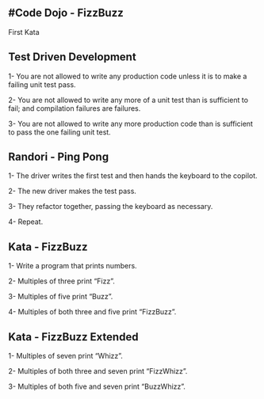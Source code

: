 #Code Dojo - FizzBuzz
-----------------------------------

First Kata

Test Driven Development
-----------------------------------

1- You are not allowed to write any production code unless it is to make a failing unit test pass.

2- You are not allowed to write any more of a unit test than is sufficient to fail; and compilation failures are failures.

3- You are not allowed to write any more production code than is sufficient to pass the one failing unit test.

Randori - Ping Pong
-----------------------------------

1- The driver writes the first test and then hands the keyboard to the copilot.

2- The new driver makes the test pass.

3- They refactor together, passing the keyboard as necessary.

4- Repeat.

Kata - FizzBuzz
-----------------------------------

1- Write a program that prints numbers.

2- Multiples of three print “Fizz”.

3- Multiples of five print “Buzz”.

4- Multiples of both three and five print “FizzBuzz”.

Kata - FizzBuzz Extended
-----------------------------------

1- Multiples of seven print “Whizz”.

2- Multiples of both three and seven print “FizzWhizz”.

3- Multiples of both five and seven print “BuzzWhizz”.
